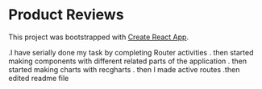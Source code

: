 # Product Reviews

This project was bootstrapped with [Create React App](https://github.com/facebook/create-react-app).

.I have serially done my task by completing Router activities
. then started making components with different related parts of the application
. then started making charts with recgharts
. then I made active routes
.then edited readme file